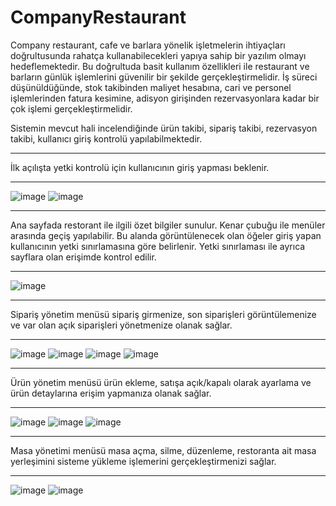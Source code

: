 # CompanyRestaurant
Company restaurant, cafe ve barlara yönelik işletmelerin ihtiyaçları doğrultusunda rahatça kullanabilecekleri yapıya sahip bir yazılım olmayı hedeflemektedir. Bu doğrultuda basit kullanım özellikleri ile restaurant ve barların günlük işlemlerini güvenilir bir şekilde gerçekleştirmelidir. İş süreci düşünüldüğünde, stok takibinden maliyet hesabına, cari ve personel işlemlerinden fatura kesimine, adisyon girişinden rezervasyonlara kadar bir çok işlemi gerçekleştirmelidir. 

Sistemin mevcut hali incelendiğinde ürün takibi, sipariş takibi, rezervasyon takibi, kullanıcı giriş kontrolü yapılabilmektedir.
________________________________________________________________________________________________________________________________________________________________________
İlk açılışta yetki kontrolü için kullanıcının giriş yapması beklenir.  
________________________________________________________________________________________________________________________________________________________________________
![image](https://user-images.githubusercontent.com/79860884/169262135-62d6d99c-ee50-44f4-b432-270c53456621.png)
![image](https://user-images.githubusercontent.com/79860884/169262068-54e318c8-4b4a-43f8-8013-9e5e51b75b68.png)
________________________________________________________________________________________________________________________________________________________________________
Ana sayfada restorant ile ilgili özet bilgiler sunulur. Kenar çubuğu ile menüler arasında geçiş yapılabilir. Bu alanda görüntülenecek olan öğeler giriş yapan kullanıcının yetki sınırlamasına göre belirlenir. Yetki sınırlaması ile ayrıca sayflara olan erişimde kontrol edilir.
________________________________________________________________________________________________________________________________________________________________________
![image](https://user-images.githubusercontent.com/79860884/169278230-8b62ee4b-5933-4741-9320-831e33dabfc8.png)
________________________________________________________________________________________________________________________________________________________________________
Sipariş yönetim menüsü sipariş girmenize, son siparişleri görüntülemenize ve var olan açık siparişleri yönetmenize olanak sağlar.
________________________________________________________________________________________________________________________________________________________________________
![image](https://user-images.githubusercontent.com/79860884/169278456-aa4c4d8b-638f-4f22-be2f-04adf8838ec3.png)
![image](https://user-images.githubusercontent.com/79860884/169278728-0d91bc58-0ccd-409c-93c7-a01dc4abe93a.png)
![image](https://user-images.githubusercontent.com/79860884/169279276-4ab75d71-a92e-40eb-8143-f885d3539a46.png)
![image](https://user-images.githubusercontent.com/79860884/169282170-0f01cfdd-337c-4eef-8e4b-24914d7c0535.png)
________________________________________________________________________________________________________________________________________________________________________
Ürün yönetim menüsü ürün ekleme, satışa açık/kapalı olarak ayarlama ve ürün detaylarına erişim yapmanıza olanak sağlar.
________________________________________________________________________________________________________________________________________________________________________
![image](https://user-images.githubusercontent.com/79860884/169280308-cb639ca7-708e-4791-b56b-9e5f31bee132.png)
![image](https://user-images.githubusercontent.com/79860884/169280646-d22bb6b4-bd0a-464c-9cd7-bd023edd778b.png)
![image](https://user-images.githubusercontent.com/79860884/169280733-23b34f6f-0992-4cc2-84f2-26e164fccc96.png)
________________________________________________________________________________________________________________________________________________________________________
Masa yönetimi menüsü masa açma, silme, düzenleme, restoranta ait masa yerleşimini sisteme yükleme işlemerini gerçekleştirmenizi sağlar.
________________________________________________________________________________________________________________________________________________________________________
![image](https://user-images.githubusercontent.com/79860884/169281156-021c9508-e2cc-43fa-869c-e0de1a9f7a65.png)
![image](https://user-images.githubusercontent.com/79860884/169281897-888fe3e5-da8f-4c61-9d7b-aad38b567067.png)
